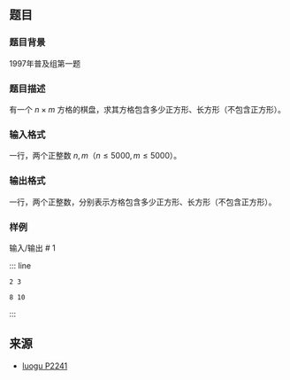 ## 题目


### 题目背景 
1997年普及组第一题




### 题目描述

有一个 $n \times m$ 方格的棋盘，求其方格包含多少正方形、长方形（不包含正方形）。



### 输入格式
一行，两个正整数 $n,m$（$n \leq 5000,m \leq 5000$）。




### 输出格式

一行，两个正整数，分别表示方格包含多少正方形、长方形（不包含正方形）。



### 样例


输入/输出 # 1

::: line
```
2 3
```

```
8 10
```
:::






## 来源

- [luogu P2241](https://www.luogu.com.cn/problem/P2241)
